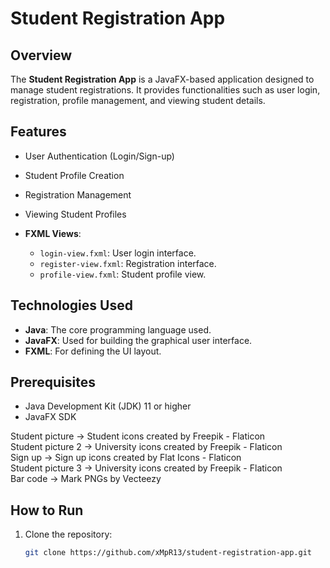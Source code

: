 # Student Registration App

## Overview
The **Student Registration App** is a JavaFX-based application designed to manage student registrations. It provides functionalities such as user login, registration, profile management, and viewing student details.

## Features
- User Authentication (Login/Sign-up)
- Student Profile Creation
- Registration Management
- Viewing Student Profiles

- **FXML Views**: 
  - `login-view.fxml`: User login interface.
  - `register-view.fxml`: Registration interface.
  - `profile-view.fxml`: Student profile view.
  
## Technologies Used
- **Java**: The core programming language used.
- **JavaFX**: Used for building the graphical user interface.
- **FXML**: For defining the UI layout.
  
## Prerequisites
- Java Development Kit (JDK) 11 or higher
- JavaFX SDK

Student picture -> Student icons created by Freepik - Flaticon <br>
Student picture 2 -> University icons created by Freepik - Flaticon<br>
Sign up -> Sign up icons created by Flat Icons - Flaticon<br>
Student picture 3 -> University icons created by Freepik - Flaticon<br>
Bar code -> Mark PNGs by Vecteezy<br>


## How to Run
1. Clone the repository:
   ```bash
   git clone https://github.com/xMpR13/student-registration-app.git
